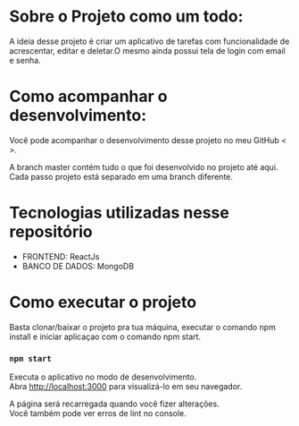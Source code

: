 # Sobre o Projeto como um todo:

A ideia desse projeto é criar um aplicativo de tarefas com funcionalidade de acrescentar, editar e deletar.O mesmo ainda possui tela de login com email e senha.

# Como acompanhar o desenvolvimento:

Você pode acompanhar o desenvolvimento desse projeto no meu GitHub < >. 

A branch master contém tudo o que foi desenvolvido no projeto até aqui. Cada passo projeto está separado em uma branch diferente.

# Tecnologias utilizadas nesse repositório

* FRONTEND: ReactJs
* BANCO DE DADOS: MongoDB

# Como executar o projeto

Basta clonar/baixar o projeto pra tua máquina, executar o comando npm install e iniciar aplicaçao com o comando npm start.

### `npm start`

Executa o aplicativo no modo de desenvolvimento.\
Abra [http://localhost:3000](http://localhost:3000) para visualizá-lo em seu navegador.

A página será recarregada quando você fizer alterações.\
Você também pode ver erros de lint no console.